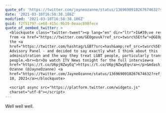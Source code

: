 ```yaml
---
quote_of: 'https://twitter.com/jayneozanne/status/1369690910267674632?s=12'
date: '2021-03-10T16:58:38.186Z'
modified: '2021-03-10T16:58:38.186Z'
guid: f2f51797-ce68-415c-9b39-0eaac898fece
quote_of_oembed_twitter: >
  <blockquote class="twitter-tweet"><p lang="en" dir="ltr">I&#39;ve resigned
  from <a href="https://twitter.com/GEOgovuk?ref_src=twsrc%5Etfw">@GEOgovuk</a> 
  the <a
  href="https://twitter.com/hashtag/LGBT?src=hash&amp;ref_src=twsrc%5Etfw">#LGBT</a>
  Advisory Panel - and decided to say exactly what I think about this
  administration and the way they treat LGBT people, particularly trans
  people.<br><br>Do watch ITV News tonight for the full interview<a
  href="https://t.co/U6pjNZwyEq">https://t.co/U6pjNZwyEq</a></p>&mdash; Jayne
  Ozanne (@JayneOzanne) <a
  href="https://twitter.com/JayneOzanne/status/1369690910267674632?ref_src=twsrc%5Etfw">March
  10, 2021</a></blockquote>

  <script async src="https://platform.twitter.com/widgets.js"
  charset="utf-8"></script>
---
```

Well well well.
